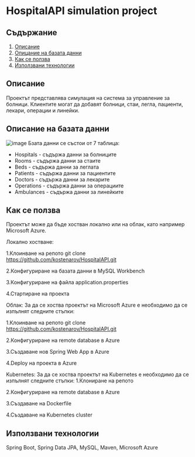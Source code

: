 HospitalAPI simulation project
==============================
Съдържание
----------
1. [Описание](#Описание)
2. [Опицание на базата данни](#Описание-на-базата-данни)
3. [Как се ползва](#Как-се-ползва)
4. [Използвани технологии](#Използвани-технологии)

Описание
--------
Проектът представлява симулация на система за управление за болници. Клиентите могат да добавят болници, стаи, легла, пациенти, лекари, операции и линейки.

Описание на базата данни
-------------------------
![image](https://github.com/kostenarov/HospitalAPI/assets/61360809/d1b07fe3-9e20-4c21-a19a-253914c946dc)
Бзата данни се състои от 7 таблица:
* Hospitals - съдържа данни за болниците
* Rooms - съдържа данни за стаите
* Beds - съдържа данни за леглата
* Patients - съдържа данни за пациентите
* Doctors - съдържа данни за лекарите
* Operations - съдържа данни за операциите
* Ambulances - съдържа данни за линейките

Как се ползва
-------------
Проектът може да бъде хостван локално или на облак, като например Microsoft Azure.

Локално хостване:

1.Клоинване на репото
    git clone https://github.com/kostenarov/HospitalAPI.git

2.Конфигуриране на базата данни в MySQL Workbench

3.Конфигуриране на файла application.properties

4.Стартиране на проекта

Облак:
За да се хоства проектът на Microsoft Azure е необходимо да се изпълнят следните стъпки:

1.Клоинване на репото
git clone https://github.com/kostenarov/HospitalAPI.git

2.Конфигуриране на remote database в Azure

3.Създаване нов Spring Web App в Azure

4.Deploy на проекта в Azure

Kubernetes:
За да се хоства проектът на Kubernetes е необходимо да се изпълнят следните стъпки:
1.Клониране на репото

2.Конфигуриране на remote database в Azure

3.Създаване на Dockerfile

4.Създаване на Kubernetes cluster

Използвани технологии
----------------------
Spring Boot, Spring Data JPA, MySQL, Maven, Microsoft Azure


